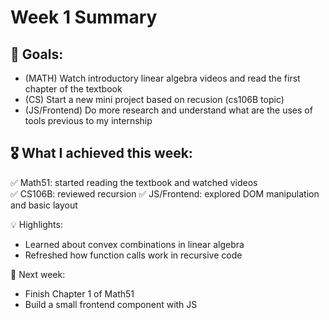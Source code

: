 # Week 1 Summary

## 🌟 Goals:
- (MATH) Watch introductory linear algebra videos and read the first chapter of the textbook
- (CS) Start a new mini project based on recusion (cs106B topic)
- (JS/Frontend) Do more research and understand what are the uses of tools previous to my internship

## 🎖️ What I achieved this week:
✅ Math51: started reading the textbook and watched videos  
✅ CS106B: reviewed recursion
✅ JS/Frontend: explored DOM manipulation and basic layout

💡 Highlights:  
- Learned about convex combinations in linear algebra  
- Refreshed how function calls work in recursive code  

🎯 Next week:  
- Finish Chapter 1 of Math51  
- Build a small frontend component with JS  
